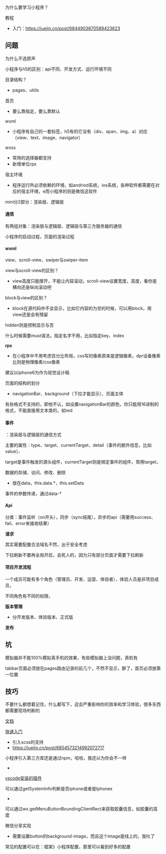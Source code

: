 

为什么要学习小程序？



教程

- 入门：https://juejin.cn/post/6844903670589423623

## 问题

为什么不选原声

小程序与h5的区别：api不同、开发方式、运行环境不同

目录结构？

- pages、utiils

首页

- 要么靠指定，要么靠默认

wxml

- 小程序有自己的一套标签，h5有的它没有（div、span、img、a）对应（view、text、image、navigator）

wxss

- 常用的选择器都支持
- 新增单位rpx

宿主环境

- 程序运行所必须依赖的环境，如andriod系统，ios系统，各种软件都需要在对应的宿主环境，e而小程序的则是微信这软件

mini分2部分：渲染层、逻辑层



#### 通信

有两组对象：渲染层与逻辑层、逻辑层与第三方服务器的通信

小程序的启动过程，页面的渲染过程

#### wxml

view、scroll-view、swiper与swiper-item

view与scroll-view的区别？

- view高度只能撑开，不能让内容滚动，scroll-view设置宽度，高度，看你是横向还是纵向滚动吧

block与view的区别？

- block在源代码中不会显示，比如它内容的为空的时候，可以用block，用view还是会有残留

hidden则是控制显示与否

什么时候需要must语法，指定名字不用，比如指定key、index

**rpx**

- 在小程序中不用考虑百分比布局，css写的像素原来是逻辑像素，dpr设备像素比则是物理像素/css像素

建议以iphone6为作为视觉设计稿

页面的结构的划分

- navigationBar、background（下拉才能显示）、页面主体

有些格式不支持的，即他不认，如设置navigationBar的颜色，你只能用16进制的格式，不能直接用文本类的，如red



#### 事件

：渲染层与逻辑层的通信方式

主要的属性：type、target、currentTarget、detail（事件的额外信息，比如value）、

target是事件触发的源头组件，currentTarget则是绑定事件的组件，常用target，

数据的存储、访问、修改、删除

- 放在data，this.data.*，this.setData

事件的参数传递，通过data-*



#### Api

分类：事件监听（on开头），同步（sync结尾），异步的api（需要用success、fail、error来接收结果）

**请求**

其实需要配置合法域名不然，出于安全考虑

下拉刷新不要再全局开启，会死人的，因为只有部分页面才需要下拉刷新

#### 项目开发流程

一个成员可能有多个角色（管理员、开发、运营、体验者），体验人员是非项目成员，

不同角色有不同的权限，

**版本管理**

- 分开发版本、体验版本、正式版

**发布**

## 坑

模拟器并不能100%模拟真手机的效果，有些模拟器上没问题，真机有

tabbar页面必须放在pages路由记录的前几个，不然不显示，醉了，首页必须放第一位置

## 技巧

不要什么都想着记住，什么都写下，这会严重影响你的效率和学习体验，很多东西都需要现场判断的

[文档](https://developers.weixin.qq.com/miniprogram/dev/framework/)



[快速入门](https://juejin.cn/post/6864740285303324686)

- 引入scss的支持
- https://juejin.cn/post/6854573214992072717

小程序引入第三方库还是通过npm，哈哈，我还以为你会不一样

- 

[vscode安装的插件](https://www.cnblogs.com/EasyLive2006/p/12870364.html)

可以通过getSystemInfo判断是否iphone或者是Iphonex

- 

可以通过wx.getMenuButtonBoundingClientRect来获取胶囊信息，如胶囊的高度

微信分享实现

- 需要设置button的background-image，而且这个image是线上的，我吐了

常见的配置可以在：框架》小程序配置，那里可以看到好多的配置
